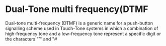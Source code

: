 # Dual-Tone multi frequency(DTMF
 Dual-tone multi-frequency (DTMF) is a generic name for a push-button signalling scheme used in Touch-Tone systems in which a combination of high-frequency tone and a low-frequency tone represent a specific digit or the characters "˚" and "#
